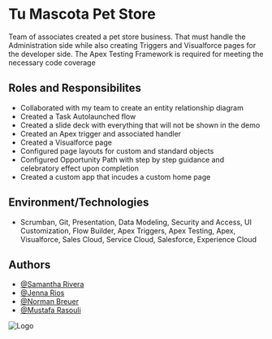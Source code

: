 # Tu Mascota Pet Store

Team of associates created a pet store business. That must handle the Administration side while also creating Triggers and Visualforce pages for the developer side. The Apex Testing Framework is required for meeting the necessary code coverage

## Roles and Responsibilites

- Collaborated with my team to create an entity relationship diagram
- Created a Task Autolaunched flow
- Created a slide deck with everything that will not be shown in the demo
- Created an Apex trigger and associated handler
- Created a Visualforce page
- Configured page layouts for custom and standard objects
- Configured Opportunity Path with step by step guidance and celebratory effect upon completion
- Created a custom app that incudes a custom home page
 

## Environment/Technologies

- Scrumban, Git, Presentation, Data Modeling, Security and Access, UI Customization, Flow Builder, Apex Triggers, Apex Testing, Apex, Visualforce, Sales Cloud, Service Cloud, Salesforce, Experience Cloud




## Authors

- [@Samantha Rivera](https://github.com/Samygrivera)
- [@Jenna Rios](https://github.com/jennarios)
- [@Norman Breuer](https://github.com/nbreuer)
- [@Mustafa Rasouli](https://github.com/mustafaxr)


![Logo](https://cdn.discordapp.com/attachments/966169571243458590/977240956912959518/tu_mascota.png)
